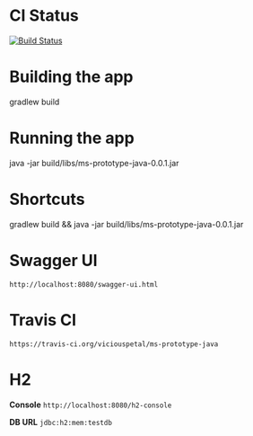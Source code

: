 # CI Status
[![Build Status](https://travis-ci.org/viciouspetal/ms-prototype-java.svg?branch=master)](https://travis-ci.org/viciouspetal/ms-prototype-java)

# Building the app
gradlew build

# Running the app
java -jar build/libs/ms-prototype-java-0.0.1.jar

# Shortcuts
gradlew build && java -jar build/libs/ms-prototype-java-0.0.1.jar

# Swagger UI
`http://localhost:8080/swagger-ui.html`

# Travis CI
`https://travis-ci.org/viciouspetal/ms-prototype-java`

# H2
**Console** `http://localhost:8080/h2-console`

**DB URL** `jdbc:h2:mem:testdb`
